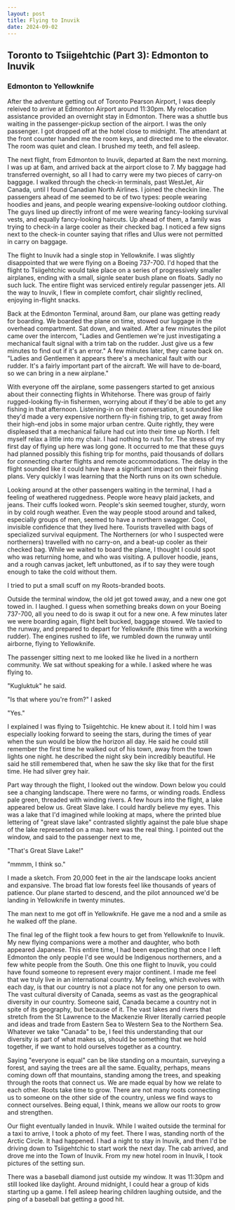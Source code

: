 ```yaml
---
layout: post
title: Flying to Inuvik
date: 2024-09-02
---
```


## Toronto to Tsiigehtchic (Part 3): Edmonton to Inuvik

### Edmonton to Yellowknife

After the adventure getting out of Toronto Pearson Airport, I was deeply releived to arrive at Edmonton Airport around 11:30pm. My relocation assistance provided an overnight stay in Edmonton. There was a shuttle bus waiting in the passenger-pickup section of the airport. I was the only passenger. I got dropped off at the hotel close to midnight. The attendant at the front counter handed me the room keys, and directed me to the elevator. The room was quiet and clean. I brushed my teeth, and fell asleep.

The next flight, from Edmonton to Inuvik, departed at 8am the next morning. I was up at 6am, and arrived back at the airport close to 7. My baggage had transferred overnight, so all I had to carry were my two pieces of carry-on baggage. I walked through the check-in terminals, past WestJet, Air Canada, until I found Canadian North Airlines. I joined the checkin line. The passengers ahead of me seemed to be of two types: people wearing hoodies and jeans, and people wearing expensive-looking outdoor clothing. The guys lined up directly infront of me were wearing fancy-looking survival vests, and equally fancy-looking haircuts. Up ahead of them, a family was trying to check-in a large cooler as their checked bag. I noticed a few signs next to the check-in counter saying that rifles and Ulus were not permitted in carry on baggage.

The flight to Inuvik had a single stop in Yellowknife. I was slightly disappointed that we were flying on a Boeing 737-700. I'd hoped that the flight to Tsiigehtchic would take place on a series of progressively smaller airplanes, ending with a small, signle seater bush plane on floats. Sadly no such luck. The entire flight was serviced entirely regular passenger jets. All the way to Inuvik, I flew in complete comfort, chair slightly reclined, enjoying in-flight snacks.

Back at the Edmonton Terminal, around 8am, our plane was getting ready for boarding. We boarded the plane on time, stowed our luggage in the overhead compartment. Sat down, and waited. After a few minutes the pilot came over the intercom, "Ladies and Gentlemen we're just investigating a mechanical fault signal with a trim tab on the rudder. Just give us a few minutes to find out if it's an error." A few minutes later, they came back on. "Ladies and Gentlemen it appears there's a mechanical fault with our rudder. It's a fairly important part of the aircraft. We will have to de-board, so we can bring in a new airplane."

With everyone off the airplane, some passengers started to get anxious about their connecting flights in Whitehorse. There was group of fairly rugged-looking fly-in fishermen, worrying about if they'd be able to get any fishing in that afternoon. Listening-in on their conversation, it sounded like they'd made a very expensive northern fly-in fishing trip, to get away from their high-end jobs in some major urban centre. Quite rightly, they were displeased that a mechanical failure had cut into their time up North. I felt myself relax a little into my chair. I had nothing to rush for. The stress of my first day of flying up here was long gone. It occurred to me that these guys had planned possibly this fishing trip for months, paid thousands of dollars for connecting charter flights and remote accommodations. The delay in the flight sounded like it could have have a significant impact on their fishing plans. Very quickly I was learning that the North runs on its own schedule.

Looking around at the other passengers waiting in the terminal, I had a feeling of weathered ruggedness. People wore heavy plaid jackets, and jeans. Their cuffs looked worn. People's skin seemed tougher, sturdy, worn in by cold rough weather. Even the way people stood around and talked, especially groups of men, seemed to have a northern swagger. Cool, invisible confidence that they lived here. Tourists travelled with bags of specialized survival equipment. The Northerners (or who I suspected were northerners) travelled with no carry-on, and a beat-up cooler as their checked bag. While we waited to board the plane, I thought I could spot who was returning home, and who was visiting. A pullover hoodie, jeans, and a rough canvas jacket, left unbuttoned, as if to say they were tough enough to take the cold without them.

I tried to put a small scuff on my Roots-branded boots.

Outside the terminal window, the old jet got towed away, and a new one got towed in. I laughed. I guess when something breaks down on your Boeing 737-700, all you need to do is swap it out for a new one. A few minutes later we were boarding again, flight belt bucked, baggage stowed. We taxied to the runway, and prepared to depart for Yellowknife (this time with a working rudder). The engines rushed to life, we rumbled down the runway until airborne, flying to Yellowknife.

The passenger sitting next to me looked like he lived in a northern community. We sat without speaking for a while. I asked where he was flying to.

"Kugluktuk" he said.

"Is that where you're from?" I asked

"Yes."

I explained I was flying to Tsiigehtchic. He knew about it. I told him I was especially looking forward to seeing the stars, during the times of year when the sun would be blow the horizon all day. He said he could still remember the first time he walked out of his town, away from the town lights one night. he described the night sky bein incredibly beautiful. He said he still remembered that, when he saw the sky like that for the first time. He had silver grey hair.

Part way through the flight, I looked out the window. Down below you could see a changing landscape. There were no farms, or winding roads. Endless pale green, threaded with winding rivers. A few hours into the flight, a lake appeared below us. Great Slave lake. I could hardly believe my eyes. This was a lake that I'd imagined while looking at maps, where the printed blue lettering of "great slave lake" contrasted slightly against the pale blue shape of the lake represented on a map. here was the real thing. I pointed out the window, and said to the passenger next to me,

"That's Great Slave Lake!"

"mmmm, I think so."

I made a sketch. From 20,000 feet in the air the landscape looks ancient and expansive. The broad flat low forests feel like thousands of years of patience. Our plane started to descend, and the pilot announced we'd be landing in Yellowknife in twenty minutes.

The man next to me got off in Yellowknife. He gave me a nod and a smile as he walked off the plane.

The final leg of the flight took a few hours to get from Yellowknife to Inuvik. My new flying companions were a mother and daughter, who both appeared Japanese. This entire time, I had been expecting that once I left Edmonton the only people I'd see would be Indigenous northerners, and a few white people from the South. One this one flight to Inuvik, you could have found someone to represent every major continent. I made me feel that we truly live in an international country. My feeling, which evolves with each day, is that our country is not a place not for any one person to own. The vast cultural diversity of Canada, seems as vast as the geographical diversity in our country. Someone said, Canada became a country not in spite of its geography, but because of it. The vast lakes and rivers that stretch from the St Lawrence to the Mackenzie River literally carried people and ideas and trade from Eastern Sea to Western Sea to the Northern Sea. Whatever we take "Canada" to be, I feel this understanding that our diversity is part of what makes us, should be something that we hold together, if we want to hold ourselves together as a country.

Saying "everyone is equal" can be like standing on a mountain, surveying a forest, and saying the trees are all the same. Equality, perhaps, means coming down off that mountains, standing among the trees, and speaking through the roots that connect us. We are made equal by how we relate to each other. Roots take time to grow. There are not many roots connecting us to someone on the other side of the country, unless we find ways to connect ourselves. Being equal, I think, means we allow our roots to grow and strengthen.

Our flight eventually landed in Inuvik. While I waited outside the terminal for a taxi to arrive, I took a photo of my feet. There I was, standing north of the Arctic Circle. It had happened. I had a night to stay in Inuvik, and then I'd be driving down to Tsiigehtchic to start work the next day. The cab arrived, and drove me into the Town of Inuvik. From my new hotel room in Inuvik, I took pictures of the setting sun.

There was a baseball diamond just outside my window. It was 11:30pm and still looked like daylight. Around midnight, I could hear a group of kids starting up a game. I fell asleep hearing children laughing outside, and the ping of a baseball bat getting a good hit.
